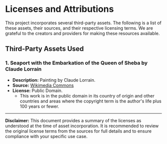 # Licenses and Attributions

This project incorporates several third-party assets. The following is a list of these assets, their sources, and their respective licensing terms. We are grateful to the creators and providers for making these resources available.

## Third-Party Assets Used

### 1. Seaport with the Embarkation of the Queen of Sheba by Claude Lorrain

* **Description:** Painting by Claude Lorrain.
* **Source:** [Wikimedia Commons](https://commons.wikimedia.org/wiki/File:Claude_Lorrain_008.jpg)
* **License:** Public Domain.
    * This work is in the public domain in its country of origin and other countries and areas where the copyright term is the author's life plus 100 years or fewer.

---

**Disclaimer:** This document provides a summary of the licenses as understood at the time of asset incorporation. It is recommended to review the original license terms from the sources for full details and to ensure compliance with your specific use case.